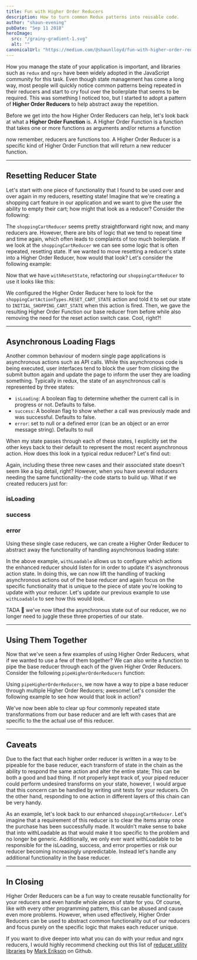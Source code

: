 ```yaml
---
title: Fun with Higher Order Reducers
description: How to turn common Redux patterns into reusable code.
author: "shaun-evening"
pubDate: "Sep 11 2018"
heroImage:
  src: "/grainy-gradient-1.svg"
  alt: ""
canonicalUrl: "https://medium.com/@shaunlloyd/fun-with-higher-order-reducers-ab2e6a34188e"
---
```


How you manage the state of your application is important, and libraries such as `redux` and `ngrx` have been widely adopted in the JavaScript community for this task. Even though state management has come a long way, most people will quickly notice common patterns being repeated in their reducers and start to cry foul over the boilerplate that seems to be required. This was something I noticed too, but I started to adopt a pattern of **Higher Order Reducers** to help abstract away the repetition.

Before we get into the how Higher Order Reducers can help, let's look back at what a **Higher Order Function** is. A Higher Order Function is a function that takes one or more functions as arguments and/or returns a function

now remember, reducers are functions too. A Higher Order Reducer is a specific kind of Higher Order Function that will return a new reducer function.

---

## Resetting Reducer State

Let's start with one piece of functionality that I found to be used over and over again in my reducers, resetting state! Imagine that we're creating a shopping cart feature in our application and we want to give the user the ability to empty their cart; how might that look as a reducer? Consider the following:

The `shoppingCartReducer` seems pretty straightforward right now, and many reducers are. However, there are bits of logic that we tend to repeat time and time again, which often leads to complaints of too much boilerplate. If we look at the `shoppingCartReducer` we can see some logic that is often repeated, resetting state.
If we wanted to move resetting a reducer's state into a Higher Order Reducer, how would that look? Let's consider the following example:

Now that we have `withResetState`, refactoring our `shoppingCartReducer` to use it looks like this:

We configured the Higher Order Reducer here to look for the `shoppingCartActionTypes.RESET_CART_STATE` action and told it to set our state to `INITIAL_SHOPPING_CART_STATE` when this action is fired. Then, we gave the resulting Higher Order Function our base reducer from before while also removing the need for the reset action switch case. Cool, right?!

---

## Asynchronous Loading Flags

Another common behaviour of modern single page applications is asynchronous actions such as API calls. While this asynchronous code is being executed, user interfaces tend to block the user from clicking the submit button again and update the page to inform the user they are loading something. Typically in redux, the state of an asynchronous call is represented by three states:

- `isLoading`: A boolean flag to determine whether the current call is in progress or not. Defaults to false.
- `success`: A boolean flag to show whether a call was previously made and was successful. Defaults to false.
- `error`: set to null or a defined error (can be an object or an error message string). Defaults to null

When my state passes through each of these states, I explicitly set the other keys back to their default to represent the most recent asynchronous action. How does this look in a typical redux reducer? Let's find out:

Again, including these three new cases and their associated state doesn't seem like a big detail, right? However, when you have several reducers needing the same functionality - the code starts to build up.
What if we created reducers just for:

### isLoading

### success

### error

Using these single case reducers, we can create a Higher Order Reducer to abstract away the functionality of handling asynchronous loading state:

In the above example, `withLoadable` allows us to configure which actions the enhanced reducer should listen for in order to update it's asynchronous action state. In doing this, we can now lift the handling of tracking asynchronous actions out of the base reducer and again focus on the specific functionality that is unique to the piece of state you're looking to update with your reducer.
Let's update our previous example to use `withLoadable` to see how this would look.

TADA 🎉 we've now lifted the asynchronous state out of our reducer, we no longer need to juggle these three properties of our state.

---

## Using Them Together

Now that we've seen a few examples of using Higher Order Reducers, what if we wanted to use a few of them together? We can also write a function to pipe the base reducer through each of the given Higher Order Reducers. Consider the following `pipeHigherOrderReducers` function:

Using `pipeHigherOrderReducers`, we now have a way to pipe a base reducer through multiple Higher Order Reducers; awesome! Let's consider the following example to see how would that look in action?

We've now been able to clear up four commonly repeated state transformations from our base reducer and are left with cases that are specific to the the actual use of this reducer.

---

## Caveats

Due to the fact that each higher order reducer is written in a way to be pipeable for the base reducer, each transform of state in the chain as the ability to respond the same action and alter the entire state; This can be both a good and bad thing. If not properly kept track of, your piped reducer could perform undesired transforms on your state, however, I would argue that this concern can be handled by writing unit tests for your reducers. On the other hand, responding to one action in different layers of this chain can be very handy.

As an example, let's look back to our enhanced `shoppingCartReducer`. Let's imagine that a requirement of this reducer is to clear the items array once the purchase has been successfully made. It wouldn't make sense to bake that into withLoadable as that would make it too specific to the problem and no longer be generic. Additionally, we only ever want withLoadable to be responsible for the isLoading, success, and error properties or risk our reducer becoming increasingly unpredictable. Instead let's handle any additional functionality in the base reducer.

---

## In Closing

Higher Order Reducers can be a fun way to create reusable functionality for your reducers and even handle whole pieces of state for you. Of course, like with every other programming pattern, this can be abused and cause even more problems. However, when used effectively, Higher Order Reducers can be used to abstract common functionality out of our reducers and focus purely on the specific logic that makes each reducer unique.

If you want to dive deeper into what you can do with your redux and ngrx reducers, I would highly recommend checking out this list of [reducer utility libraries](https://github.com/markerikson/redux-ecosystem-links/blob/master/reducers.md) by [Mark Erikson](https://github.com/markerikson) on Github.

